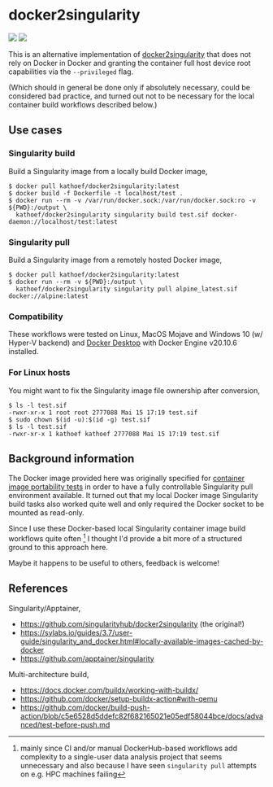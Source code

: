 # docker2singularity

[![](https://github.com/kathoef/docker2singularity/actions/workflows/test-dockerhub-image.yml/badge.svg?branch=main)](https://github.com/kathoef/docker2singularity/blob/main/.github/workflows/test-dockerhub-image.yml)
[![](https://shields.io/docker/image-size/kathoef/docker2singularity/latest)](https://hub.docker.com/r/kathoef/docker2singularity)

This is an alternative implementation of [docker2singularity](https://github.com/singularityhub/docker2singularity) that does not rely on Docker in Docker and granting the container full host device root capabilities via the `--privileged` flag.

(Which should in general be done only if absolutely necessary, could be considered bad practice, and turned out not to be necessary for the local container build workflows described below.)

## Use cases

### Singularity build

Build a Singularity image from a locally build Docker image,

```
$ docker pull kathoef/docker2singularity:latest
$ docker build -f Dockerfile -t localhost/test .
$ docker run --rm -v /var/run/docker.sock:/var/run/docker.sock:ro -v ${PWD}:/output \
  kathoef/docker2singularity singularity build test.sif docker-daemon://localhost/test:latest
```

### Singularity pull

Build a Singularity image from a remotely hosted Docker image,

```
$ docker pull kathoef/docker2singularity:latest
$ docker run --rm -v ${PWD}:/output \
  kathoef/docker2singularity singularity pull alpine_latest.sif docker://alpine:latest
```

### Compatibility

These workflows were tested on Linux, MacOS Mojave and Windows 10 (w/ Hyper-V backend) and [Docker Desktop](https://www.docker.com/products/docker-desktop) with Docker Engine v20.10.6 installed.

### For Linux hosts

You might want to fix the Singularity image file ownership after conversion,

```
$ ls -l test.sif
-rwxr-xr-x 1 root root 2777088 Mai 15 17:19 test.sif
$ sudo chown $(id -u):$(id -g) test.sif
$ ls -l test.sif
-rwxr-xr-x 1 kathoef kathoef 2777088 Mai 15 17:19 test.sif
```

## Background information

The Docker image provided here was originally specified for [container image portability tests](https://github.com/ExaESM-WP4/Batch-scheduler-Singularity-bindings/blob/e4be0220f8938b9cc3275267bc44be44e925b3ea/test_image_compatibility/) in order to have a fully controllable Singularity pull environment available.
It turned out that my local Docker image Singularity build tasks also worked quite well and only required the Docker socket to be mounted as read-only.

Since I use these Docker-based local Singularity container image build workflows quite often [^1] I thought I'd provide a bit more of a structured ground to this approach here.

Maybe it happens to be useful to others, feedback is welcome!

[^1]: mainly since CI and/or manual DockerHub-based workflows add complexity to a single-user data analysis project that seems unnecessary and also because I have seen `singularity pull` attempts on e.g. HPC machines failing

## References

Singularity/Apptainer,
* https://github.com/singularityhub/docker2singularity (the original!)
* https://sylabs.io/guides/3.7/user-guide/singularity_and_docker.html#locally-available-images-cached-by-docker
* https://github.com/apptainer/singularity

Multi-architecture build,
* https://docs.docker.com/buildx/working-with-buildx/
* https://github.com/docker/setup-buildx-action#with-qemu
* https://github.com/docker/build-push-action/blob/c5e6528d5ddefc82f682165021e05edf58044bce/docs/advanced/test-before-push.md
